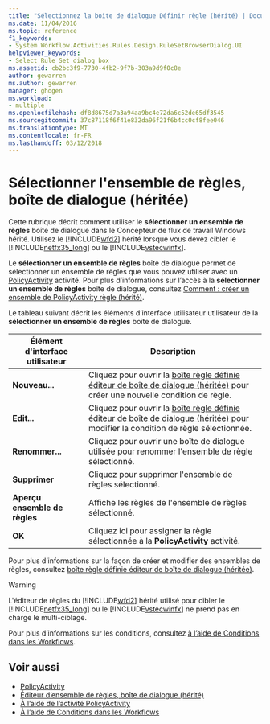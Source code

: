 ```yaml
---
title: "Sélectionnez la boîte de dialogue Définir règle (hérité) | Documents Microsoft"
ms.date: 11/04/2016
ms.topic: reference
f1_keywords:
- System.Workflow.Activities.Rules.Design.RuleSetBrowserDialog.UI
helpviewer_keywords:
- Select Rule Set dialog box
ms.assetid: cb2bc3f9-7730-4fb2-9f7b-303a9d9f0c8e
author: gewarren
ms.author: gewarren
manager: ghogen
ms.workload:
- multiple
ms.openlocfilehash: df8d8675d7a3a94aa9bc4e72da6c52de65df3545
ms.sourcegitcommit: 37c87118f6f41e832da96f21f6b4cc0cf8fee046
ms.translationtype: MT
ms.contentlocale: fr-FR
ms.lasthandoff: 03/12/2018
---
```

# <a name="select-rule-set-dialog-box-legacy"></a>Sélectionner l'ensemble de règles, boîte de dialogue (héritée)
Cette rubrique décrit comment utiliser le **sélectionner un ensemble de règles** boîte de dialogue dans le Concepteur de flux de travail Windows hérité. Utilisez le [!INCLUDE[wfd2](../workflow-designer/includes/wfd2_md.md)] hérité lorsque vous devez cibler le [!INCLUDE[netfx35_long](../workflow-designer/includes/netfx35_long_md.md)] ou le [!INCLUDE[vstecwinfx](../workflow-designer/includes/vstecwinfx_md.md)].

 Le **sélectionner un ensemble de règles** boîte de dialogue permet de sélectionner un ensemble de règles que vous pouvez utiliser avec un [PolicyActivity](http://go.microsoft.com/fwlink?LinkID=65019) activité. Pour plus d’informations sur l’accès à la **sélectionner un ensemble de règles** boîte de dialogue, consultez [Comment : créer un ensemble de PolicyActivity règle (hérité)](../workflow-designer/how-to-create-a-policyactivity-rule-set-legacy.md).

 Le tableau suivant décrit les éléments d’interface utilisateur utilisateur de la **sélectionner un ensemble de règles** boîte de dialogue.

|Élément d'interface utilisateur|Description|
|----------------|-----------------|
|**Nouveau...**|Cliquez pour ouvrir la [boîte règle définie éditeur de boîte de dialogue (héritée)](../workflow-designer/rule-set-editor-dialog-box-legacy.md) pour créer une nouvelle condition de règle.|
|**Edit...**|Cliquez pour ouvrir la [boîte règle définie éditeur de boîte de dialogue (héritée)](../workflow-designer/rule-set-editor-dialog-box-legacy.md) pour modifier la condition de règle sélectionnée.|
|**Renommer...**|Cliquez pour ouvrir une boîte de dialogue utilisée pour renommer l'ensemble de règle sélectionné.|
|**Supprimer**|Cliquez pour supprimer l'ensemble de règles sélectionné.|
|**Aperçu ensemble de règles**|Affiche les règles de l'ensemble de règles sélectionné.|
|**OK**|Cliquez ici pour assigner la règle sélectionnée à la **PolicyActivity** activité.|

 Pour plus d’informations sur la façon de créer et modifier des ensembles de règles, consultez [boîte règle définie éditeur de boîte de dialogue (héritée)](../workflow-designer/rule-set-editor-dialog-box-legacy.md).

> [!WARNING]
> L'éditeur de règles du [!INCLUDE[wfd2](../workflow-designer/includes/wfd2_md.md)] hérité utilisé pour cibler le [!INCLUDE[netfx35_long](../workflow-designer/includes/netfx35_long_md.md)] ou le [!INCLUDE[vstecwinfx](../workflow-designer/includes/vstecwinfx_md.md)] ne prend pas en charge le multi-ciblage.

 Pour plus d’informations sur les conditions, consultez [à l’aide de Conditions dans les Workflows](http://go.microsoft.com/fwlink?LinkID=65009).

## <a name="see-also"></a>Voir aussi

- [PolicyActivity](http://go.microsoft.com/fwlink?LinkID=65019)
- [Éditeur d’ensemble de règles, boîte de dialogue (hérité)](../workflow-designer/rule-set-editor-dialog-box-legacy.md)
- [À l’aide de l’activité PolicyActivity](http://go.microsoft.com/fwlink?LinkID=65004)
- [À l’aide de Conditions dans les Workflows](http://go.microsoft.com/fwlink?LinkID=65009)